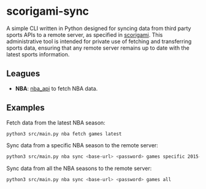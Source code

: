 # scorigami-sync

A simple CLI written in Python designed for syncing data from third party sports APIs to a remote server, as specified in [scorigami](https://github.com/razfrumkin/scorigami). This administrative tool is intended for private use of fetching and transferring sports data, ensuring that any remote server remains up to date with the latest sports information.

## Leagues

- **NBA**: [nba_api](https://github.com/swar/nba_api) to fetch NBA data.

## Examples

Fetch data from the latest NBA season:

```bash
python3 src/main.py nba fetch games latest
```

Sync data from a specific NBA season to the remote server:

```bash
python3 src/main.py nba sync <base-url> <password> games specific 2015-16
```

Sync data from all the NBA seasons to the remote server:

```bash
python3 src/main.py nba sync <base-url> <password> games all
```
